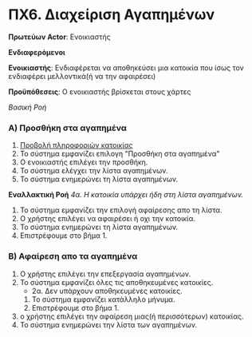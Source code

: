 # ΠΧ6. Διαχείριση Αγαπημένων

**Πρωτεύων Actor**: Ενοικιαστής

**Ενδιαφερόμενοι**

**Ενοικιαστής**: Ενδιαφέρεται να αποθηκεύσει μια κατοικία που ίσως τον ενδιαφέρει μελλοντικά(ή να την αφαιρέσει)

**Προϋπόθεσεις**: Ο ενοικιαστής βρίσκεται στους χάρτες

*Βασική Ροή*

### Α) Προσθήκη στα αγαπημένα
1) [Προβολή πληροφοριών κατοικίας](uc4-view-info.md)
2) Το σύστημα εμφανίζει επιλογη "Προσθήκη στα αγαπημένα"
3) Ο ενοικιαστής επιλέγει την προσθήκη.
4) Το σύστημα ελέγχει την λίστα αγαπημένων.
5) Το σύστημα ενημερώνει τη λίστα αγαπημένων.

**Εναλλακτική Ροή**
*4α. Η κατοικία υπάρχει ήδη στη λίστα αγαπημένων.*
1) Το σύστημα εμφανίζει την επιλογή αφαίρεσης απο τη λίστα.
2) Ο χρήστης επιλέγει να αφαιρέσει ή οχι την κατοικία.
3) Το σύστημα ενημερώνει τη λίστα αγαπημένων.
4) Επιστρέφουμε στο βήμα 1.

### Β) Αφαίρεση απο τα αγαπημένα
1) Ο χρήστης επιλέγει την επεξεργασία αγαπημένων.
2) Το σύστημα εμφανίζει όλες τις αποθηκευμένες κατοικίες.
    * 2α. Δεν υπάρχουν αποθηκευμένες κατοικίες.
    1) Το σύστημα εμφανίζει κατάλληλο μήνυμα.
    2) Επιστρέφουμε στο βήμα 1.
3) ο χρήστης επιλέγει την αφαίρεση μιας(ή περισσότερων) κατοικίας.
4) Το σύστημα ενημερώνει την λίστα των αγαπημένων.



